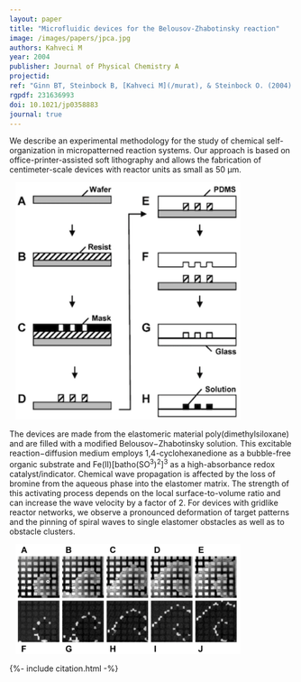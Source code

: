 ```yaml
---
layout: paper
title: "Microfluidic devices for the Belousov-Zhabotinsky reaction"
image: /images/papers/jpca.jpg
authors: Kahveci M
year: 2004
publisher: Journal of Physical Chemistry A
projectid:
ref: "Ginn BT, Steinbock B, [Kahveci M](/murat), & Steinbock O. (2004). [Microfluidic devices for the Belousov-Zhabotinsky reaction](/sau). _Journal of Physical Chemistry A, 108_, 1325-1332."
rgpdf: 231636993
doi: 10.1021/jp0358883
journal: true
---
```

We describe an experimental methodology for the study of chemical self-organization in micropatterned reaction systems. Our approach is based on office-printer-assisted soft lithography and allows the fabrication of centimeter-scale devices with reactor units as small as 50 μm.

<img hspace="10" width="400" src="/images/papers/2004-11-01-microfluidic-devices-1.png" alt="Kahveci Web">

The devices are made from the elastomeric material poly(dimethylsiloxane) and are filled with a modified Belousov−Zhabotinsky solution. This excitable reaction−diffusion medium employs 1,4-cyclohexanedione as a bubble-free organic substrate and Fe(II)[batho(SO<sup>3</sup>)<sup>2</sup>]<sup>3</sup> as a high-absorbance redox catalyst/indicator. Chemical wave propagation is affected by the loss of bromine from the aqueous phase into the elastomer matrix. The strength of this activating process depends on the local surface-to-volume ratio and can increase the wave velocity by a factor of 2. For devices with gridlike reactor networks, we observe a pronounced deformation of target patterns and the pinning of spiral waves to single elastomer obstacles as well as to obstacle clusters.

<img hspace="10" width="400" src="/images/papers/2004-11-01-microfluidic-devices-2.png" alt="Kahveci Web">

{%- include citation.html -%}